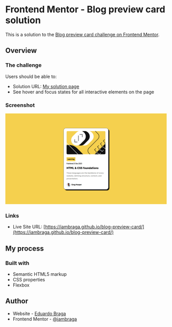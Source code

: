 # Frontend Mentor - Blog preview card solution

This is a solution to the [Blog preview card challenge on Frontend Mentor](https://www.frontendmentor.io/challenges/blog-preview-card-ckPaj01IcS).

## Overview

### The challenge

Users should be able to:

-   Solution URL: [My solution page](https://www.frontendmentor.io/solutions/blog-preview-card-html-css-EMvehCKaRL)
-   See hover and focus states for all interactive elements on the page

### Screenshot

![](./screenshot.jpg)

### Links

-   Live Site URL: [https://iambraga.github.io/blog-preview-card/](https://iambraga.github.io/blog-preview-card/)

## My process

### Built with

-   Semantic HTML5 markup
-   CSS properties
-   Flexbox

## Author

-   Website - [Eduardo Braga](https://github.com/iambraga)
-   Frontend Mentor - [@iambraga](https://www.frontendmentor.io/profile/iambraga)

